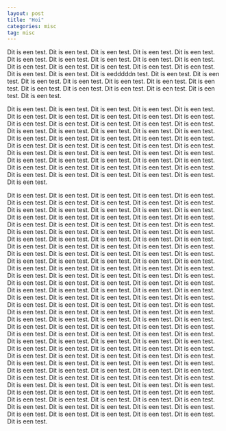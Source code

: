 ```yaml
---
layout: post
title: "Hoi"
categories: misc
tag: misc
---
```


Dit is een test. Dit is een test. Dit is een test. Dit is een test. Dit is een test. Dit is een test. Dit is een test. Dit is een test. Dit is een test. Dit is een test. Dit is een test. Dit is een test. Dit is een test. Dit is een test. Dit is een test. Dit is een test. Dit is een test. Dit is eedddddn test. Dit is een test. Dit is een test. Dit is een test. Dit is een test. Dit is een test. Dit is een test. Dit is een test. Dit is een test. Dit is een test. Dit is een test. Dit is een test. Dit is een test. Dit is een test. 

Dit is een test. Dit is een test. Dit is een test. Dit is een test. Dit is een test. Dit is een test. Dit is een test. Dit is een test. Dit is een test. Dit is een test. Dit is een test. Dit is een test. Dit is een test. Dit is een test. Dit is een test. Dit is een test. 
Dit is een test. Dit is een test. Dit is een test. Dit is een test. Dit is een test. Dit is een test. Dit is een test. Dit is een test. Dit is een test. Dit is een test. Dit is een test. Dit is een test. Dit is een test. Dit is een test. Dit is een test. Dit is een test. Dit is een test. Dit is een test. Dit is een test. 
Dit is een test. Dit is een test. Dit is een test. Dit is een test. Dit is een test. Dit is een test. Dit is een test. Dit is een test. Dit is een test. Dit is een test. Dit is een test. Dit is een test. Dit is een test. Dit is een test. Dit is een test. Dit is een test. 

Dit is een test. Dit is een test. Dit is een test. Dit is een test. Dit is een test. Dit is een test. Dit is een test. Dit is een test. Dit is een test. Dit is een test. Dit is een test. Dit is een test. Dit is een test. Dit is een test. Dit is een test. Dit is een test. Dit is een test. Dit is een test. Dit is een test. Dit is een test. Dit is een test. Dit is een test. Dit is een test. Dit is een test. Dit is een test. 
Dit is een test. Dit is een test. Dit is een test. Dit is een test. Dit is een test. Dit is een test. Dit is een test. Dit is een test. Dit is een test. Dit is een test. Dit is een test. Dit is een test. Dit is een test. Dit is een test. Dit is een test. Dit is een test. Dit is een test. Dit is een test. Dit is een test. Dit is een test. Dit is een test. Dit is een test. 
Dit is een test. Dit is een test. Dit is een test. Dit is een test. Dit is een test. Dit is een test. Dit is een test. Dit is een test. Dit is een test. Dit is een test. Dit is een test. Dit is een test. Dit is een test. Dit is een test. Dit is een test. Dit is een test. Dit is een test. Dit is een test. Dit is een test. Dit is een test. Dit is een test. Dit is een test. Dit is een test. Dit is een test. Dit is een test. Dit is een test. Dit is een test. Dit is een test. 
Dit is een test. Dit is een test. Dit is een test. Dit is een test. Dit is een test. Dit is een test. Dit is een test. Dit is een test. Dit is een test. Dit is een test. Dit is een test. Dit is een test. Dit is een test. Dit is een test. Dit is een test. Dit is een test. Dit is een test. Dit is een test. Dit is een test. Dit is een test. Dit is een test. Dit is een test. Dit is een test. Dit is een test. Dit is een test. Dit is een test. Dit is een test. 
Dit is een test. Dit is een test. Dit is een test. Dit is een test. Dit is een test. Dit is een test. Dit is een test. Dit is een test. Dit is een test. Dit is een test. Dit is een test. Dit is een test. Dit is een test. Dit is een test. Dit is een test. Dit is een test. Dit is een test. Dit is een test. Dit is een test. Dit is een test. Dit is een test. Dit is een test. Dit is een test. Dit is een test. Dit is een test. 
Dit is een test. Dit is een test. Dit is een test. Dit is een test. Dit is een test. Dit is een test. Dit is een test. Dit is een test. Dit is een test. Dit is een test. Dit is een test. Dit is een test. Dit is een test. Dit is een test. Dit is een test. Dit is een test. Dit is een test. Dit is een test. Dit is een test. 
Dit is een test. Dit is een test. Dit is een test. Dit is een test. Dit is een test. Dit is een test. Dit is een test. Dit is een test. Dit is een test. Dit is een test. 
